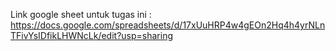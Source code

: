 Link google sheet untuk tugas ini : https://docs.google.com/spreadsheets/d/17xUuHRP4w4gEOn2Hq4h4yrNLnTFivYsIDfikLHWNcLk/edit?usp=sharing